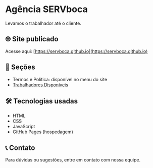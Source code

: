 # Agência SERVboca

Levamos o trabalhador até o cliente.

## 🌐 Site publicado

Acesse aqui: [https://servboca.github.io](https://servboca.github.io)

## 🔗 Seções

- Termos e Política: disponível no menu do site
- [Trabalhadores Disponíveis](https://servboca.github.io/trabalhadores.html)

## 🛠️ Tecnologias usadas

- HTML
- CSS
- JavaScript
- GitHub Pages (hospedagem)

## 📞 Contato

Para dúvidas ou sugestões, entre em contato com nossa equipe.

